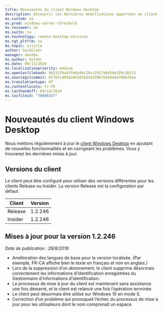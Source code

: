 ```yaml
---
title: Nouveautés du client Windows Desktop
description: Découvrir les dernières modifications apportées au client Bureau à distance pour Windows Desktop
ms.custom: na
ms.prod: windows-server-threshold
ms.reviewer: na
ms.suite: na
ms.technology: remote-desktop-services
ms.tgt_pltfrm: na
ms.topic: article
author: heidilohr
manager: daveba
ms.author: helohr
ms.date: 09/13/2019
ms.localizationpriority: medium
ms.openlocfilehash: 9b51370a83fe6a49c29cc2557abd54e339c3b213
ms.sourcegitcommit: 61767c405da44507bd3433967543644e760b20aa
ms.translationtype: HT
ms.contentlocale: fr-FR
ms.lasthandoff: 09/14/2019
ms.locfileid: "70988247"
---
```

# <a name="whats-new-in-the-windows-desktop-client"></a>Nouveautés du client Windows Desktop

Nous mettons régulièrement à jour le [client Windows Desktop](windowsdesktop.md) en ajoutant de nouvelles fonctionnalités et en corrigeant les problèmes. Vous y trouverez les dernières mises à jour.

## <a name="client-versions"></a>Versions du client

Le client peut être configuré pour utiliser des versions différentes pour les clients Release ou Insider. La version Release est la configuration par défaut.

|Client |Version  |
|---------|---------|
|Release  |1.2.246  |
|Insider  |1.2.246  |

## <a name="updates-for-version-12246"></a>Mises à jour pour la version 1.2.246

*Date de publication : 28/8/2019*

- Amélioration des langues de base pour la version localisée. (Par exemple, FR-CA affiche bien le texte en français et non en anglais.)
- Lors de la suppression d’un abonnement, le client supprime désormais correctement les informations d’identification enregistrées du Gestionnaire d’informations d’identification.
- Le processus de mise à jour du client est maintenant sans assistance une fois démarré, et le client est relancé une fois l’opération terminée.
- Le client peut désormais être utilisé sur Windows 10 en mode S.
- Correction d’un problème qui provoquait l’échec du processus de mise à jour pour les utilisateurs dont le nom comprenait un espace.
